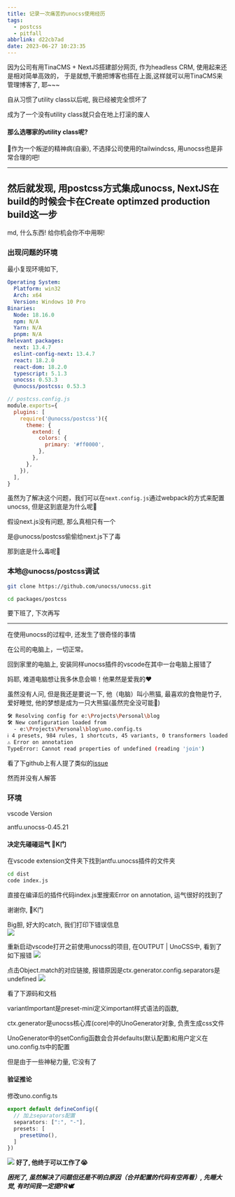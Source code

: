 ```yaml
---
title: 记录一次痛苦的unocss使用经历
tags:
  - postcss
  - pitfall
abbrlink: d22cb7ad
date: 2023-06-27 10:23:35
---
```


因为公司有用TinaCMS + NextJS搭建部分网页,
作为headless CRM, 使用起来还是相对简单高效的，
于是就想,干脆把博客也搭在上面,这样就可以用TinaCMS来管理博客了, 耶~~~

自从习惯了utility class以后呢, 我已经被完全惯坏了  

成为了一个没有utility class就只会在地上打滚的废人

#### 那么选哪家的utility class呢?

🤔作为一个叛逆的精神病(自豪), 不选择公司使用的tailwindcss, 用unocss也是非常合理的吧!

---

## 然后就发现, 用postcss方式集成unocss, NextJS在build的时候会卡在Create optimzed production build这一步

md, 什么东西! 给你机会你不中用啊!

### 出现问题的环境

最小复现环境如下, 

```yml
Operating System:
  Platform: win32
  Arch: x64
  Version: Windows 10 Pro
Binaries:
  Node: 18.16.0
  npm: N/A
  Yarn: N/A
  pnpm: N/A
Relevant packages:
  next: 13.4.7
  eslint-config-next: 13.4.7
  react: 18.2.0
  react-dom: 18.2.0
  typescript: 5.1.3
  unocss: 0.53.3
  @unocss/postcss: 0.53.3
```

```javascript
// postcss.config.js
module.exports={
  plugins: [
    require('@unocss/postcss')({
      theme: {
        extend: {
          colors: {
            primary: '#ff0000',
          },
        },
      },
    }),
  ],
}
```

虽然为了解决这个问题，我们可以在`next.config.js`通过webpack的方式来配置unocss, 但是这到底是为什么呢🤔

假设next.js没有问题, 那么真相只有一个

是@unocss/postcss偷偷给next.js下了毒

那到底是什么毒呢🤔

### 本地@unocss/postcss调试

```bash
git clone https://github.com/unocss/unocss.git

cd packages/postcss
```

要下班了, 下次再写

---

在使用unocss的过程中, 还发生了很奇怪的事情

在公司的电脑上，一切正常。

回到家里的电脑上, 安装同样unocss插件的vscode在其中一台电脑上报错了

妈耶, 难道电脑想让我多休息会嘛！他果然是爱我的❤️

虽然没有人问, 但是我还是要说一下, 他（电脑）叫小熊猫, 最喜欢的食物是竹子, 爱好睡觉, 他的梦想是成为一只大熊猫(虽然完全没可能🤫)

```bash
🛠 Resolving config for e:\Projects\Personal\blog
🛠 New configuration loaded from
  - e:\Projects\Personal\blog\uno.config.ts
ℹ️ 4 presets, 984 rules, 1 shortcuts, 45 variants, 0 transformers loaded
⚠️ Error on annotation
TypeError: Cannot read properties of undefined (reading 'join')
```

看了下github上有人提了类似的[issue](https://github.com/unocss/unocss/issues/2722)

然而并没有人解答

### 环境

vscode Version

antfu.unocss-0.45.21

#### 决定先碰碰运气 🙏K门

在vscode extension文件夹下找到antfu.unocss插件的文件夹

```bash
cd dist
code index.js
```

直接在编译后的插件代码index.js里搜索Error on annotation, 运气很好的找到了

谢谢你, 🙏K门

Big胆, 好大的catch, 我们打印下错误信息  
![](https://s2.loli.net/2023/06/28/tOH2XMBnQqGVPgK.png)

重新启动vscode打开之前使用unocss的项目, 在OUTPUT | UnoCSS中, 看到了如下报错
![](https://s2.loli.net/2023/06/28/Y6krU34B7vIdz8D.png)

点击Object.match的对应链接, 报错原因是ctx.generator.config.separators是undefined
![](https://s2.loli.net/2023/06/28/GcFB19MsfhVZRug.png)

看了下源码和文档

variantImportant是preset-mini定义important样式语法的函数, 

ctx.generator是unocss核心库(core)中的UnoGenerator对象, 负责生成css文件

UnoGenerator中的setConfig函数会合并defaults(默认配置)和用户定义在uno.config.ts中的配置

但是由于一些神秘力量, 它没有了

#### 验证推论

修改uno.config.ts

```typescript
export default defineConfig({
  // 加上separators配置
  separators: [":", "-"],
  presets: [
    presetUno(),
  ]
})
```

![](https://s2.loli.net/2023/06/28/GHeOVqaJLsSZopW.png)
**好了, 他终于可以工作了😭**

***困死了, 虽然解决了问题但还是不明白原因（合并配置的代码有空再看）, 先睡大觉, 有时间我一定提PR🕊️***
